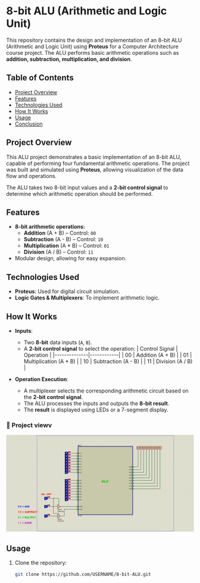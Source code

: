 # 8-bit ALU (Arithmetic and Logic Unit)

This repository contains the design and implementation of an 8-bit ALU (Arithmetic and Logic Unit) using **Proteus** for a Computer Architecture course project. The ALU performs basic arithmetic operations such as **addition, subtraction, multiplication, and division**.

## Table of Contents
- [Project Overview](#project-overview)
- [Features](#features)
- [Technologies Used](#technologies-used)
- [How It Works](#how-it-works)
- [Usage](#usage)
- [Conclusion](#conclusion)

## Project Overview
This ALU project demonstrates a basic implementation of an 8-bit ALU, capable of performing four fundamental arithmetic operations. The project was built and simulated using **Proteus**, allowing visualization of the data flow and operations.

The ALU takes two 8-bit input values and a **2-bit control signal** to determine which arithmetic operation should be performed.

## Features
- **8-bit arithmetic operations:**
  - **Addition** (A + B) – Control: `00`
  - **Subtraction** (A - B) – Control: `10`
  - **Multiplication** (A * B) – Control: `01`
  - **Division** (A / B) – Control: `11`
- Modular design, allowing for easy expansion.

## Technologies Used
- **Proteus**: Used for digital circuit simulation.
- **Logic Gates & Multiplexers**: To implement arithmetic logic.

## How It Works
- **Inputs**: 
  - Two **8-bit** data inputs (`A`, `B`).
  - A **2-bit control signal** to select the operation:
    | Control Signal | Operation |
    |--------------|------------|
    | 00 | Addition (A + B) |
    | 01 | Multiplication (A * B) |
    | 10 | Subtraction (A - B) |
    | 11 | Division (A / B) |

- **Operation Execution**:
  - A multiplexer selects the corresponding arithmetic circuit based on the **2-bit control signal**.
  - The ALU processes the inputs and outputs the **8-bit result**.
  - The **result** is displayed using LEDs or a 7-segment display.

### 🧮 Project viewv 
![Project viewv](screenshots/main.jpg) 


## Usage
1. Clone the repository:
   ```bash
   git clone https://github.com/USERNAME/8-bit-ALU.git
